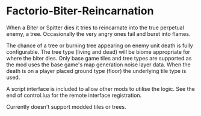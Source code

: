 # Factorio-Biter-Reincarnation

When a Biter or Spitter dies it tries to reincarnate into the true perpetual enemy, a tree. Occasionally the very angry ones fail and burst into flames.

The chance of a tree or burning tree appearing on enemy unit death is fully configurable. The tree type (living and dead) will be biome appropriate for where the biter dies. Only base game tiles and tree types are supported as the mod uses the base game's map generation noise layer data. When the death is on a player placed ground type (floor) the underlying tile type is used.

A script interface is included to allow other mods to utilise the logic. See the end of control.lua for the remote interface registration.

Currently doesn't support modded tiles or trees.